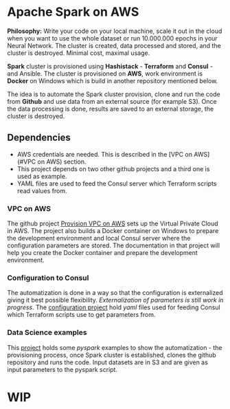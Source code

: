 # Apache Spark on AWS
**Philosophy:** Write your code on your local machine, scale it out in the cloud when you want to use the whole dataset or run 10.000.000 epochs in your Neural Network. The cluster is created, data processed and stored, and the cluster is destroyed. Minimal cost, maximal usage.

**Spark** cluster is provisioned using **Hashistack** - **Terraform** and **Consul** - and Ansible. The cluster is provisioned on **AWS**, work environment is **Docker** on Windows which is build in another repository mentioned below.

The idea is to automate the Spark cluster provision, clone and run the code from **Github** and use data from an external source (for example S3). Once the data processing is done, results are saved to an external storage, the cluster is destroyed.

## Dependencies
- AWS credentials are needed. This is described in the [VPC on AWS](#VPC on AWS) section.
- This project depends on two other github projects and a third one is used as example.
- YAML files are used to feed the Consul server which Terraform scripts read values from.

### VPC on AWS
The github project [Provision VPC on AWS](https://github.com/markokole/aws-with-terraform) sets up the Virtual Private Cloud in AWS. The project also builds a Docker container on Windows to prepare the development environment and local Consul server where the configuration parameters are stored.
The documentation in that project will help you create the Docker container and prepare the development environment.

### Configuration to Consul
The automatization is done in a way so that the configuration is externalized giving it best possible flexibility. *Externalization of parameters is still work in progress*. The [configuration project](https://github.com/markokole/aws-terraform-hdp-config) hold *yaml* files used for feeding Consul which Terraform scripts use to get parameters from.

### Data Science examples
This [project](https://github.com/markokole/ds-code-for-ias) holds some *pyspark* examples to show the automatization - the provisioning process, once Spark cluster is established, clones the github repository and runs the code. Input datasets are in S3 and are given as input parameters to the pyspark script.

# WIP
